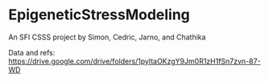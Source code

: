 # EpigeneticStressModeling
An SFI CSSS project by Simon, Cedric, Jarno, and Chathika

Data and refs: https://drive.google.com/drive/folders/1pyltaOKzgY9Jm0R1zH1fSn7zvn-87-WD 
